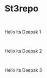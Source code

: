 # St3repo


<br>
<p>Hello its Deepak 1</p>
<br>
<p>Hello its Deepak 2</p>
<br>
<p>Hello its Deepak 3</p>